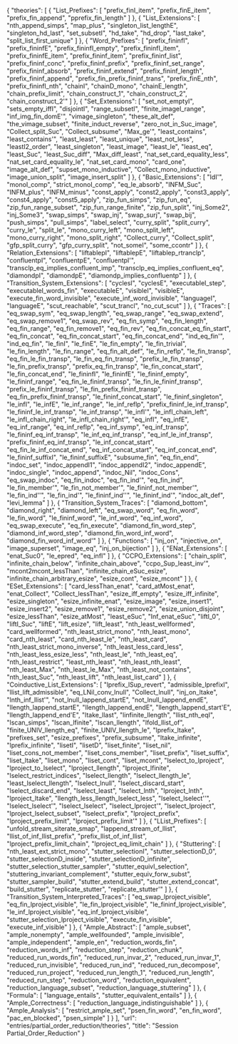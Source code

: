 {
    "theories": [
        {
            "List_Prefixes": [
                "prefix_finI_item",
                "prefix_finE_item",
                "prefix_fin_append",
                "pprefix_fin_length"
            ]
        },
        {
            "List_Extensions": [
                "nth_append_simps",
                "map_plus",
                "singleton_list_lengthE",
                "singleton_hd_last",
                "set_subsetI",
                "hd_take",
                "hd_drop",
                "last_take",
                "split_list_first_unique"
            ]
        },
        {
            "Word_Prefixes": [
                "prefix_fininfI",
                "prefix_fininfE",
                "prefix_fininfI_empty",
                "prefix_fininfI_item",
                "prefix_fininfE_item",
                "prefix_fininf_item",
                "prefix_fininf_list",
                "prefix_fininf_conc",
                "prefix_fininf_prefix",
                "prefix_fininf_set_range",
                "prefix_fininf_absorb",
                "prefix_fininf_extend",
                "prefix_fininf_length",
                "prefix_fininf_append",
                "prefix_fin_prefix_fininf_trans",
                "prefix_finE_nth",
                "prefix_fininfI_nth",
                "chainI",
                "chainD_mono",
                "chainE_length",
                "chain_prefix_limit",
                "chain_construct_1",
                "chain_construct_2",
                "chain_construct_2'"
            ]
        },
        {
            "Set_Extensions": [
                "set_not_emptyI",
                "sets_empty_iffI",
                "disjointI",
                "range_subsetI",
                "finite_imageI_range",
                "inf_img_fin_domE'",
                "vimage_singleton",
                "these_alt_def",
                "the_vimage_subset",
                "finite_induct_reverse",
                "zero_not_in_Suc_image",
                "Collect_split_Suc",
                "Collect_subsume",
                "Max_ge'",
                "least_contains",
                "least_contains'",
                "least_least",
                "least_unique",
                "least_not_less",
                "leastI2_order",
                "least_singleton",
                "least_image",
                "least_le",
                "least_eq",
                "least_Suc",
                "least_Suc_diff",
                "Max_diff_least",
                "nat_set_card_equality_less",
                "nat_set_card_equality_le",
                "nat_set_card_mono",
                "card_one",
                "image_alt_def",
                "supset_mono_inductive",
                "Collect_mono_inductive",
                "image_union_split",
                "image_insert_split"
            ]
        },
        {
            "Basic_Extensions": [
                "IdI'",
                "monoI_comp",
                "strict_monoI_comp",
                "eq_le_absorb",
                "INFM_Suc",
                "INFM_plus",
                "INFM_minus",
                "const_apply",
                "const2_apply",
                "const3_apply",
                "const4_apply",
                "const5_apply",
                "zip_fun_simps",
                "zip_fun_eq",
                "zip_fun_range_subset",
                "zip_fun_range_finite",
                "zip_fun_split",
                "inj_Some2",
                "inj_Some3",
                "swap_simps",
                "swap_inj",
                "swap_surj",
                "swap_bij",
                "push_simps",
                "pull_simps",
                "label_select",
                "curry_split",
                "split_curry",
                "curry_le",
                "split_le",
                "mono_curry_left",
                "mono_split_left",
                "mono_curry_right",
                "mono_split_right",
                "Collect_curry",
                "Collect_split",
                "gfp_split_curry",
                "gfp_curry_split",
                "not_someI",
                "some_ccontr"
            ]
        },
        {
            "Relation_Extensions": [
                "liftablepI",
                "liftablepE",
                "liftablep_rtranclp",
                "confluentpI",
                "confluentpE",
                "confluentpI'",
                "transclp_eq_implies_confluent_imp",
                "transclp_eq_implies_confluent_eq",
                "diamondpI",
                "diamondpE",
                "diamondp_implies_confluentp"
            ]
        },
        {
            "Transition_System_Extensions": [
                "cyclesI",
                "cyclesE",
                "executableI_step",
                "executableI_words_fin",
                "executableE",
                "visibleI",
                "visibleE",
                "execute_fin_word_invisible",
                "execute_inf_word_invisible",
                "languageI",
                "languageE",
                "scut_reachable",
                "scut_trancl",
                "no_cut_scut"
            ]
        },
        {
            "Traces": [
                "eq_swap_sym",
                "eq_swap_length",
                "eq_swap_range",
                "eq_swap_extend",
                "eq_swap_remove1",
                "eq_swap_rev",
                "eq_fin_symp",
                "eq_fin_length",
                "eq_fin_range",
                "eq_fin_remove1",
                "eq_fin_rev",
                "eq_fin_concat_eq_fin_start",
                "eq_fin_concat",
                "eq_fin_concat_start",
                "eq_fin_concat_end",
                "ind_eq_fin'",
                "ind_eq_fin",
                "le_finI",
                "le_finE",
                "le_fin_empty",
                "le_fin_trivial",
                "le_fin_length",
                "le_fin_range",
                "eq_fin_alt_def",
                "le_fin_reflp",
                "le_fin_transp",
                "eq_fin_le_fin_transp",
                "le_fin_eq_fin_transp",
                "prefix_le_fin_transp",
                "le_fin_prefix_transp",
                "prefix_eq_fin_transp",
                "le_fin_concat_start",
                "le_fin_concat_end",
                "le_fininfI",
                "le_fininfE",
                "le_fininf_empty",
                "le_fininf_range",
                "eq_fin_le_fininf_transp",
                "le_fin_le_fininf_transp",
                "prefix_le_fininf_transp",
                "le_fin_prefix_fininf_transp",
                "eq_fin_prefix_fininf_transp",
                "le_fininf_concat_start",
                "le_fininf_singleton",
                "le_infI",
                "le_infE",
                "le_inf_range",
                "le_inf_reflp",
                "prefix_fininf_le_inf_transp",
                "le_fininf_le_inf_transp",
                "le_inf_transp",
                "le_infI'",
                "le_infI_chain_left",
                "le_infI_chain_right",
                "le_infI_chain_right'",
                "eq_infI",
                "eq_infE",
                "eq_inf_range",
                "eq_inf_reflp",
                "eq_inf_symp",
                "eq_inf_transp",
                "le_fininf_eq_inf_transp",
                "le_inf_eq_inf_transp",
                "eq_inf_le_inf_transp",
                "prefix_fininf_eq_inf_transp",
                "le_inf_concat_start",
                "eq_fin_le_inf_concat_end",
                "eq_inf_concat_start",
                "eq_inf_concat_end",
                "le_fininf_suffixI",
                "le_fininf_suffixE",
                "subsume_fin",
                "eq_fin_end",
                "indoc_set",
                "indoc_appendI1",
                "indoc_appendI2",
                "indoc_appendE",
                "indoc_single",
                "indoc_append",
                "indoc_Nil",
                "indoc_Cons",
                "eq_swap_indoc",
                "eq_fin_indoc",
                "eq_fin_ind'",
                "eq_fin_ind",
                "le_fin_member'",
                "le_fin_not_member'",
                "le_fininf_not_member'",
                "le_fin_ind''",
                "le_fin_ind'",
                "le_fininf_ind''",
                "le_fininf_ind'",
                "indoc_alt_def",
                "levi_lemma"
            ]
        },
        {
            "Transition_System_Traces": [
                "diamond_bottom",
                "diamond_right",
                "diamond_left",
                "eq_swap_word",
                "eq_fin_word",
                "le_fin_word",
                "le_fininf_word",
                "le_inf_word",
                "eq_inf_word",
                "eq_swap_execute",
                "eq_fin_execute",
                "diamond_fin_word_step",
                "diamond_inf_word_step",
                "diamond_fin_word_inf_word",
                "diamond_fin_word_inf_word'"
            ]
        },
        {
            "Functions": [
                "inj_on",
                "injective_on",
                "image_superset",
                "image_eq",
                "inj_on_bijection"
            ]
        },
        {
            "ENat_Extensions": [
                "enat_Suc0",
                "le_epred",
                "eq_infI"
            ]
        },
        {
            "CCPO_Extensions": [
                "chain_split",
                "infinite_chain_below",
                "infinite_chain_above",
                "ccpo_Sup_least_inv'",
                "mcont2mcont_lessThan",
                "infinite_chain_eSuc_esize",
                "infinite_chain_arbitrary_esize",
                "esize_cont",
                "esize_mcont"
            ]
        },
        {
            "ESet_Extensions": [
                "card_lessThan_enat",
                "card_atMost_enat",
                "enat_Collect",
                "Collect_lessThan",
                "esize_iff_empty",
                "esize_iff_infinite",
                "esize_singleton",
                "esize_infinite_enat",
                "esize_image",
                "esize_insert1",
                "esize_insert2",
                "esize_remove1",
                "esize_remove2",
                "esize_union_disjoint",
                "esize_lessThan",
                "esize_atMost",
                "least_eSuc",
                "Inf_enat_eSuc",
                "liftI_0",
                "liftI_Suc",
                "liftE",
                "lift_esize",
                "lift_least",
                "nth_least_wellformed",
                "card_wellformed",
                "nth_least_strict_mono",
                "nth_least_mono",
                "card_nth_least",
                "card_nth_least_le",
                "nth_least_card",
                "nth_least_strict_mono_inverse",
                "nth_least_less_card_less",
                "nth_least_less_esize_less",
                "nth_least_le",
                "nth_least_eq",
                "nth_least_restrict",
                "least_nth_least",
                "nth_least_nth_least",
                "nth_least_Max",
                "nth_least_le_Max",
                "nth_least_not_contains",
                "nth_least_Suc",
                "nth_least_lift",
                "nth_least_list_card"
            ]
        },
        {
            "Coinductive_List_Extensions": [
                "lprefix_lSup_revert",
                "admissible_lprefixI",
                "llist_lift_admissible",
                "eq_LNil_conv_lnull",
                "Collect_lnull",
                "inj_on_ltake",
                "lnth_inf_llist'",
                "not_lnull_lappend_startE",
                "not_lnull_lappend_endE",
                "llength_lappend_startE",
                "llength_lappend_endE",
                "llength_lappend_start'E",
                "llength_lappend_end'E",
                "ltake_llast",
                "linfinite_llength",
                "llist_nth_eqI",
                "lscan_simps",
                "lscan_lfinite",
                "lscan_llength",
                "lfold_llist_of",
                "finite_UNIV_llength_eq",
                "finite_UNIV_llength_le",
                "lprefix_ltake",
                "prefixes_set",
                "esize_prefixes",
                "prefix_subsume",
                "ltake_infinite",
                "lprefix_infinite",
                "lisetI",
                "lisetD",
                "liset_finite",
                "liset_nil",
                "liset_cons_not_member",
                "liset_cons_member",
                "liset_prefix",
                "liset_suffix",
                "liset_ltake",
                "liset_mono",
                "liset_cont",
                "liset_mcont",
                "lselect_to_lproject",
                "lproject_to_lselect",
                "lproject_llength",
                "lproject_lfinite",
                "lselect_restrict_indices",
                "lselect_llength",
                "lselect_llength_le",
                "least_lselect_llength",
                "lselect_lnull",
                "lselect_discard_start",
                "lselect_discard_end",
                "lselect_least",
                "lselect_lnth",
                "lproject_lnth",
                "lproject_ltake",
                "llength_less_llength_lselect_less",
                "lselect_lselect''",
                "lselect_lselect'",
                "lselect_lselect",
                "lselect_lproject'",
                "lselect_lproject",
                "lproject_lselect_subset",
                "lselect_prefix",
                "lproject_prefix",
                "lproject_prefix_limit",
                "lproject_prefix_limit'"
            ]
        },
        {
            "LList_Prefixes": [
                "unfold_stream_siterate_smap",
                "lappend_stream_of_llist",
                "llist_of_inf_llist_prefix",
                "prefix_llist_of_inf_llist",
                "lproject_prefix_limit_chain",
                "lproject_eq_limit_chain"
            ]
        },
        {
            "Stuttering": [
                "nth_least_ext_strict_mono",
                "stutter_selectionI",
                "stutter_selectionD_0",
                "stutter_selectionD_inside",
                "stutter_selectionD_infinite",
                "stutter_selection_stutter_sampler",
                "stutter_equivI_selection",
                "stuttering_invariant_complement",
                "stutter_equiv_forw_subst",
                "stutter_sampler_build",
                "stutter_extend_build",
                "stutter_extend_concat",
                "build_stutter",
                "replicate_stutter",
                "replicate_stutter'"
            ]
        },
        {
            "Transition_System_Interpreted_Traces": [
                "eq_swap_lproject_visible",
                "eq_fin_lproject_visible",
                "le_fin_lproject_visible",
                "le_fininf_lproject_visible",
                "le_inf_lproject_visible",
                "eq_inf_lproject_visible",
                "stutter_selection_lproject_visible",
                "execute_fin_visible",
                "execute_inf_visible"
            ]
        },
        {
            "Ample_Abstract": [
                "ample_subset",
                "ample_nonempty",
                "ample_wellfounded",
                "ample_invisible",
                "ample_independent",
                "ample_en",
                "reduction_words_fin",
                "reduction_words_inf",
                "reduction_step",
                "reduction_chunk",
                "reduced_run_words_fin",
                "reduced_run_invar_2",
                "reduced_run_invar_1",
                "reduced_run_invisible",
                "reduced_run_ind",
                "reduced_run_decompose",
                "reduced_run_project",
                "reduced_run_length_1",
                "reduced_run_length",
                "reduced_run_step",
                "reduction_word",
                "reduction_equivalent",
                "reduction_language_subset",
                "reduction_language_stuttering"
            ]
        },
        {
            "Formula": [
                "language_entails",
                "stutter_equivalent_entails"
            ]
        },
        {
            "Ample_Correctness": [
                "reduction_language_indistinguishable"
            ]
        },
        {
            "Ample_Analysis": [
                "restrict_ample_set",
                "psen_fin_word",
                "en_fin_word",
                "pac_en_blocked",
                "psen_simple"
            ]
        }
    ],
    "url": "entries/partial_order_reduction/theories",
    "title": "Session Partial_Order_Reduction"
}